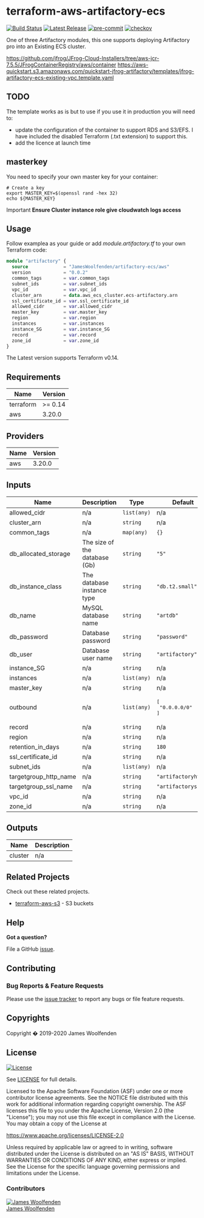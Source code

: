# terraform-aws-artifactory-ecs

[![Build Status](https://github.com/JamesWoolfenden/terraform-aws-artifactory-ecs/workflows/Verify%20and%20Bump/badge.svg?branch=master)](https://github.com/JamesWoolfenden/terraform-aws-artifactory-ecs)
[![Latest Release](https://img.shields.io/github/release/JamesWoolfenden/terraform-aws-artifactory-ecs.svg)](https://github.com/JamesWoolfenden/terraform-aws-artifactory-ecs/releases/latest)
[![pre-commit](https://img.shields.io/badge/pre--commit-enabled-brightgreen?logo=pre-commit&logoColor=white)](https://github.com/pre-commit/pre-commit)
[![checkov](https://img.shields.io/badge/checkov-verified-brightgreen)](https://www.checkov.io/)

One of three Artifactory modules, this one supports deploying Artifactory pro into an Existing ECS cluster.

<https://github.com/jfrog/JFrog-Cloud-Installers/tree/aws-jcr-7.5.5/JFrogContainerRegistry/aws/container>
<https://aws-quickstart.s3.amazonaws.com/quickstart-jfrog-artifactory/templates/jfrog-artifactory-ecs-existing-vpc.template.yaml>

## TODO

The template works as is but to use if you use it in production you will need to:

- update the configuration of the container to support RDS and S3/EFS. I have included the disabled Terraform (.txt extension) to support this.
- add the licence at launch time

## masterkey

You need to specify your own master key for your container:

```shell
# Create a key
export MASTER_KEY=$(openssl rand -hex 32)
echo ${MASTER_KEY}
```

Important **Ensure Cluster instance role give cloudwatch logs access**

## Usage

Follow examplea as your guide or add *module.artifactory.tf* to your own Terraform code:

```terraform
module "artifactory" {
  source             = "JamesWoolfenden/artifactory-ecs/aws"
  version            = "0.0.2"
  common_tags        = var.common_tags
  subnet_ids         = var.subnet_ids
  vpc_id             = var.vpc_id
  cluster_arn        = data.aws_ecs_cluster.ecs-artifactory.arn
  ssl_certificate_id = var.ssl_certificate_id
  allowed_cidr       = var.allowed_cidr
  master_key         = var.master_key
  region             = var.region
  instances          = var.instances
  instance_SG        = var.instance_SG
  record             = var.record
  zone_id            = var.zone_id
}
```

The Latest version supports Terraform v0.14.

<!-- BEGINNING OF PRE-COMMIT-TERRAFORM DOCS HOOK -->
## Requirements

| Name | Version |
|------|---------|
| terraform | >= 0.14 |
| aws | 3.20.0 |

## Providers

| Name | Version |
|------|---------|
| aws | 3.20.0 |

## Inputs

| Name | Description | Type | Default | Required |
|------|-------------|------|---------|:--------:|
| allowed\_cidr | n/a | `list(any)` | n/a | yes |
| cluster\_arn | n/a | `string` | n/a | yes |
| common\_tags | n/a | `map(any)` | `{}` | no |
| db\_allocated\_storage | The size of the database (Gb) | `string` | `"5"` | no |
| db\_instance\_class | The database instance type | `string` | `"db.t2.small"` | no |
| db\_name | MySQL database name | `string` | `"artdb"` | no |
| db\_password | Database password | `string` | `"password"` | no |
| db\_user | Database user name | `string` | `"artifactory"` | no |
| instance\_SG | n/a | `string` | n/a | yes |
| instances | n/a | `list(any)` | n/a | yes |
| master\_key | n/a | `string` | n/a | yes |
| outbound | n/a | `list(any)` | <pre>[<br>  "0.0.0.0/0"<br>]</pre> | no |
| record | n/a | `string` | n/a | yes |
| region | n/a | `string` | n/a | yes |
| retention\_in\_days | n/a | `string` | `180` | no |
| ssl\_certificate\_id | n/a | `string` | n/a | yes |
| subnet\_ids | n/a | `list(any)` | n/a | yes |
| targetgroup\_http\_name | n/a | `string` | `"artifactoryhttp"` | no |
| targetgroup\_ssl\_name | n/a | `string` | `"artifactoryssl"` | no |
| vpc\_id | n/a | `string` | n/a | yes |
| zone\_id | n/a | `string` | n/a | yes |

## Outputs

| Name | Description |
|------|-------------|
| cluster | n/a |

<!-- END OF PRE-COMMIT-TERRAFORM DOCS HOOK -->

## Related Projects

Check out these related projects.

- [terraform-aws-s3](https://github.com/jameswoolfenden/terraform-aws-s3) - S3 buckets

## Help

**Got a question?**

File a GitHub [issue](https://github.com/JamesWoolfenden/terraform-aws-artifactory/issues).

## Contributing

### Bug Reports & Feature Requests

Please use the [issue tracker](https://github.com/JamesWoolfenden/terraform-aws-artifactory/issues) to report any bugs or file feature requests.

## Copyrights

Copyright � 2019-2020 James Woolfenden

## License

[![License](https://img.shields.io/badge/License-Apache%202.0-blue.svg)](https://opensource.org/licenses/Apache-2.0)

See [LICENSE](LICENSE) for full details.

Licensed to the Apache Software Foundation (ASF) under one
or more contributor license agreements. See the NOTICE file
distributed with this work for additional information
regarding copyright ownership. The ASF licenses this file
to you under the Apache License, Version 2.0 (the
"License"); you may not use this file except in compliance
with the License. You may obtain a copy of the License at

<https://www.apache.org/licenses/LICENSE-2.0>

Unless required by applicable law or agreed to in writing,
software distributed under the License is distributed on an
"AS IS" BASIS, WITHOUT WARRANTIES OR CONDITIONS OF ANY
KIND, either express or implied. See the License for the
specific language governing permissions and limitations
under the License.

### Contributors

[![James Woolfenden][jameswoolfenden_avatar]][jameswoolfenden_homepage]<br/>[James Woolfenden][jameswoolfenden_homepage]

[jameswoolfenden_homepage]: https://github.com/jameswoolfenden
[jameswoolfenden_avatar]: https://github.com/jameswoolfenden.png?size=150
[github]: https://github.com/jameswoolfenden
[linkedin]: https://www.linkedin.com/in/jameswoolfenden/
[twitter]: https://twitter.com/JimWoolfenden
[share_twitter]: https://twitter.com/intent/tweet/?text=terraform-aws-artifactory&url=https://github.com/JamesWoolfenden/terraform-aws-artifactory
[share_linkedin]: https://www.linkedin.com/shareArticle?mini=true&title=terraform-aws-artifactory&url=https://github.com/JamesWoolfenden/terraform-aws-artifactory
[share_reddit]: https://reddit.com/submit/?url=https://github.com/JamesWoolfenden/terraform-aws-artifactory
[share_facebook]: https://facebook.com/sharer/sharer.php?u=https://github.com/JamesWoolfenden/terraform-aws-artifactory
[share_email]: mailto:?subject=terraform-aws-artifactory&body=https://github.com/JamesWoolfenden/terraform-aws-artifactory
